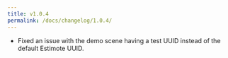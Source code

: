 ```yaml
---
title: v1.0.4
permalink: /docs/changelog/1.0.4/
---
```


* Fixed an issue with the demo scene having a test UUID instead of the default Estimote UUID.
